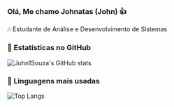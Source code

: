 ### Olá, Me chamo Johnatas (John) 👍

🎶 Estudante de Análise e Desenvolvimento de Sistemas

### 🧮 Estatísticas no GitHub

![John1Souza's GitHub stats](https://github-readme-stats.vercel.app/api?username=John1Souza&show_icons=true&theme=dracula)

### 📌 Linguagens mais usadas

![Top Langs](https://github-readme-stats.vercel.app/api/top-langs/?username=John1Souza&layout=compact)
